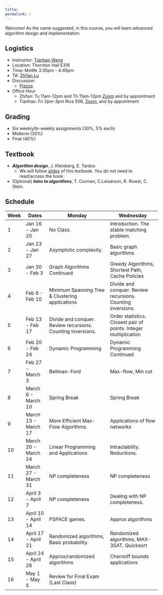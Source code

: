 ```yaml
---
title: 
permalink: /
---
```


Welcome! As the name suggested, in this course, you will learn advanced algorithm design and implementation.
## Logistics


- Instructor: [Tianhao Wang](https://tianhao.wang)
- Location: Thornton Hall E316
- Time: MoWe 3:30pm - 4:45pm
- TA: [Zhifan Lu](https://www.wayup.com/profile/Zhifan-Lu-b7ed044ed7/)
- Discussion: 
  - [Piazza](https://piazza.com/virginia/spring2023/cs6161)
- Office Hour
  - Zhifan: Tu 11am-12pm and Th 11am-12pm [Zoom]() and by appointment
  - Tianhao: Fri 2pm-3pm Rice 506, [Zoom](https://virginia.zoom.us/j/95103321825?pwd=d09vN3lDOEhJaUduWGpocURxem80dz09&from=addon), and by appointment


## Grading
- Six weekly/bi-weekly assignments (30%, 5% each)
- Midterm (30%)
- Final (40%)

## Textbook
- ***Algorithm design***, J. Kleinberg, E. Tardos
  - We will follow [slides](https://www.cs.princeton.edu/~wayne/kleinberg-tardos/) of this textbook. You do not need to read/access the book.
- (Optional) ***Intro to algorithms***, T. Cormen, C.Leiserson, R. Rivest, C. Stein.

## Schedule 

| Week | Dates               | Monday                                                      | Wednesday                                                        |
| ---- | ------------------- | ----------------------------------------------------------- | ---------------------------------------------------------------- |
| 1    | Jan 16 - Jan 20     | No Class.                                                   | Introduction. The stable matching problem.                       |
| 2    | Jan 23 - Jan 27     | Asymptotic complexity.                                      | Basic graph algorithms                                           |
| 3    | Jan 30 - Feb 3      | Graph Algorithms Continued                                  | Greedy Algorithms, Shortest Path, Cache Policies                 |
| 4    | Feb 6 - Feb 10      | Minimum Spanning Tree & Clustering applications             | Divide and conquer. Review recursions. Counting inversions.      |
| 5    | Feb 13 - Feb 17     | Divide and conquer. Review recursions. Counting inversions. | Order statistics. Closest pair of points. Integer multiplication |
| 6    | Feb 20 - Feb 24     | Dynamic Programming                                         | Dynamic Programming Continued                                    |
| 7    | Feb 27 - March 3    | Bellman-Ford                                                | Max-flow, Min cut                                                |
| 8    | March 6 - March 10  | Spring Break                                                | Spring Break                                                     |
| 9    | March 13 - March 17 | More Efficient Max-Flow Algorithms.                         | Applications of flow networks                                    |
| 10   | March 20 - March 24 | Linear Programming and Applications                         | Intractability. Reductions.                                      |
| 11   | March 27 - March 31 | NP completeness                                             | NP completeness                                                  |
| 12   | April 3 - April 7   | NP completeness                                             | Dealing with NP completeness.                                    |
| 13   | April 10 - April 14 | PSPACE games.                                               | Approx algorithms                                                |
| 14   | April 17 - April 21 | Randomized algorithms, Basic probability.                   | Randomized algorithms, MAX-3SAT, Quicksort                       |
| 15   | April 24 - April 28 | Approx/randomized algorithms                                | Chernoff bounds applications                                     |
| 16   | May 1 - May 5       | Review for Final Exam (Last Class)                          |                                                                  |
